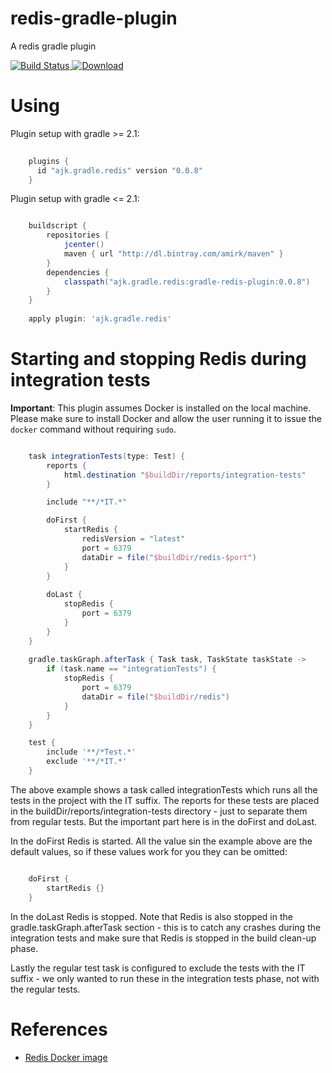 # redis-gradle-plugin

A redis gradle plugin

[ ![Build Status](https://travis-ci.org/amirkibbar/peach.svg?branch=master) ](https://travis-ci.org/amirkibbar/peach)
[ ![Download](https://api.bintray.com/packages/amirk/maven/gradle-redis-plugin/images/download.svg) ](https://bintray.com/amirk/maven/gradle-redis-plugin/_latestVersion)

# Using

Plugin setup with gradle >= 2.1:

```gradle
    
    plugins {
      id "ajk.gradle.redis" version "0.0.8"
    }
``` 

Plugin setup with gradle <= 2.1:
```gradle

    buildscript {
        repositories {
            jcenter()
            maven { url "http://dl.bintray.com/amirk/maven" }
        }
        dependencies {
            classpath("ajk.gradle.redis:gradle-redis-plugin:0.0.8")
        }
    }
    
    apply plugin: 'ajk.gradle.redis'
```

# Starting and stopping Redis during integration tests

**Important**: This plugin assumes Docker is installed on the local machine. Please make sure to install Docker and
allow the user running it to issue the `docker` command without requiring `sudo`.

```gradle

    task integrationTests(type: Test) {
        reports {
            html.destination "$buildDir/reports/integration-tests"
        }

        include "**/*IT.*"

        doFirst {
            startRedis {
				redisVersion = "latest"
                port = 6379
				dataDir = file("$buildDir/redis-$port")
            }
        }
    
        doLast {
            stopRedis {
                port = 6379
            }
        }
    }
    
    gradle.taskGraph.afterTask { Task task, TaskState taskState ->
        if (task.name == "integrationTests") {
            stopRedis {
                port = 6379
                dataDir = file("$buildDir/redis")
            }
        }
    }

    test {
        include '**/*Test.*'
        exclude '**/*IT.*'
    }
```

The above example shows a task called integrationTests which runs all the tests in the project with the IT suffix. The
reports for these tests are placed in the buildDir/reports/integration-tests directory - just to separate them from
regular tests. But the important part here is in the doFirst and doLast.

In the doFirst Redis is started. All the value sin the example above are the default values, so if these values work
for you they can be omitted:

```gradle

    doFirst {
        startRedis {}
    }
```

In the doLast Redis is stopped. Note that Redis is also stopped in the gradle.taskGraph.afterTask section - this is to
catch any crashes during the integration tests and make sure that Redis is stopped in the build clean-up phase.

Lastly the regular test task is configured to exclude the tests with the IT suffix - we only wanted to run these in the
integration tests phase, not with the regular tests.

# References

- [Redis Docker image](https://hub.docker.com/_/redis/)